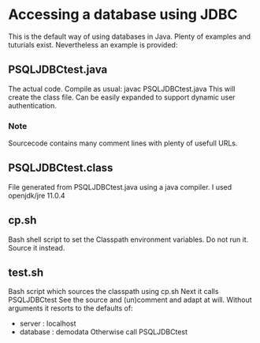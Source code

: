 # Accessing a database using JDBC

This is the default way of using databases in Java. Plenty of examples and tuturials exist.
Nevertheless an example is provided:

## PSQLJDBCtest.java
The actual code. Compile as usual: javac PSQLJDBCtest.java
This will create the class file.
Can be easily expanded to support dynamic user authentication.

### Note
Sourcecode contains many comment lines with plenty of usefull URLs.

## PSQLJDBCtest.class
File generated from PSQLJDBCtest.java using a java compiler.
I used openjdk/jre 11.0.4

## cp.sh
Bash shell script to set the Classpath environment variables.
Do not run it. Source it instead.

## test.sh
Bash script which sources the classpath using cp.sh
Next it calls PSQLJDBCtest
See the source and (un)comment and adapt at will.
Without arguments it resorts to the defaults of:
* server : localhost
* database : demodata
Otherwise call PSQLJDBCtest <server> <database>
